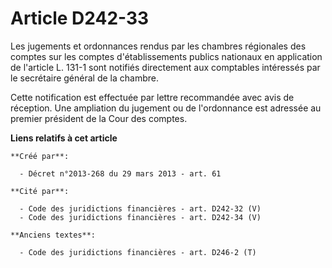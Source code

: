 # Article D242-33

Les jugements et ordonnances rendus par les chambres régionales des comptes sur les comptes d'établissements publics
nationaux en application de l'article L. 131-1 sont notifiés directement aux comptables intéressés par le secrétaire général
de la chambre. 

Cette notification est effectuée par lettre recommandée avec avis de réception. Une ampliation du jugement ou de l'ordonnance
est adressée au premier président de la Cour des comptes.

**Liens relatifs à cet article**

	**Créé par**:

	  - Décret n°2013-268 du 29 mars 2013 - art. 61

	**Cité par**:

	  - Code des juridictions financières - art. D242-32 (V)
	  - Code des juridictions financières - art. D242-34 (V)

	**Anciens textes**:

	  - Code des juridictions financières - art. D246-2 (T)

